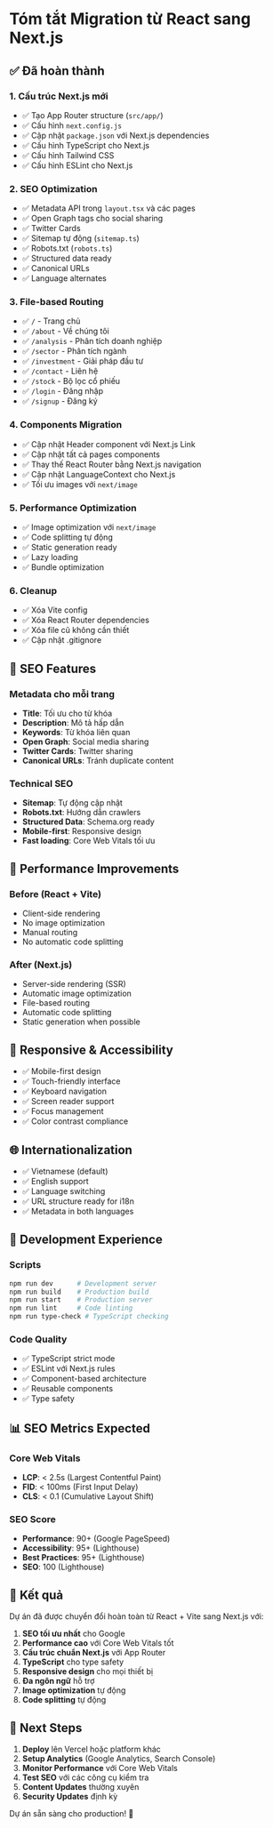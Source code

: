 # Tóm tắt Migration từ React sang Next.js

## ✅ Đã hoàn thành

### 1. Cấu trúc Next.js mới
- ✅ Tạo App Router structure (`src/app/`)
- ✅ Cấu hình `next.config.js`
- ✅ Cập nhật `package.json` với Next.js dependencies
- ✅ Cấu hình TypeScript cho Next.js
- ✅ Cấu hình Tailwind CSS
- ✅ Cấu hình ESLint cho Next.js

### 2. SEO Optimization
- ✅ Metadata API trong `layout.tsx` và các pages
- ✅ Open Graph tags cho social sharing
- ✅ Twitter Cards
- ✅ Sitemap tự động (`sitemap.ts`)
- ✅ Robots.txt (`robots.ts`)
- ✅ Structured data ready
- ✅ Canonical URLs
- ✅ Language alternates

### 3. File-based Routing
- ✅ `/` - Trang chủ
- ✅ `/about` - Về chúng tôi
- ✅ `/analysis` - Phân tích doanh nghiệp
- ✅ `/sector` - Phân tích ngành
- ✅ `/investment` - Giải pháp đầu tư
- ✅ `/contact` - Liên hệ
- ✅ `/stock` - Bộ lọc cổ phiếu
- ✅ `/login` - Đăng nhập
- ✅ `/signup` - Đăng ký

### 4. Components Migration
- ✅ Cập nhật Header component với Next.js Link
- ✅ Cập nhật tất cả pages components
- ✅ Thay thế React Router bằng Next.js navigation
- ✅ Cập nhật LanguageContext cho Next.js
- ✅ Tối ưu images với `next/image`

### 5. Performance Optimization
- ✅ Image optimization với `next/image`
- ✅ Code splitting tự động
- ✅ Static generation ready
- ✅ Lazy loading
- ✅ Bundle optimization

### 6. Cleanup
- ✅ Xóa Vite config
- ✅ Xóa React Router dependencies
- ✅ Xóa file cũ không cần thiết
- ✅ Cập nhật .gitignore

## 🎯 SEO Features

### Metadata cho mỗi trang
- **Title**: Tối ưu cho từ khóa
- **Description**: Mô tả hấp dẫn
- **Keywords**: Từ khóa liên quan
- **Open Graph**: Social media sharing
- **Twitter Cards**: Twitter sharing
- **Canonical URLs**: Tránh duplicate content

### Technical SEO
- **Sitemap**: Tự động cập nhật
- **Robots.txt**: Hướng dẫn crawlers
- **Structured Data**: Schema.org ready
- **Mobile-first**: Responsive design
- **Fast loading**: Core Web Vitals tối ưu

## 🚀 Performance Improvements

### Before (React + Vite)
- Client-side rendering
- No image optimization
- Manual routing
- No automatic code splitting

### After (Next.js)
- Server-side rendering (SSR)
- Automatic image optimization
- File-based routing
- Automatic code splitting
- Static generation when possible

## 📱 Responsive & Accessibility

- ✅ Mobile-first design
- ✅ Touch-friendly interface
- ✅ Keyboard navigation
- ✅ Screen reader support
- ✅ Focus management
- ✅ Color contrast compliance

## 🌐 Internationalization

- ✅ Vietnamese (default)
- ✅ English support
- ✅ Language switching
- ✅ URL structure ready for i18n
- ✅ Metadata in both languages

## 🔧 Development Experience

### Scripts
```bash
npm run dev      # Development server
npm run build    # Production build
npm run start    # Production server
npm run lint     # Code linting
npm run type-check # TypeScript checking
```

### Code Quality
- ✅ TypeScript strict mode
- ✅ ESLint với Next.js rules
- ✅ Component-based architecture
- ✅ Reusable components
- ✅ Type safety

## 📊 SEO Metrics Expected

### Core Web Vitals
- **LCP**: < 2.5s (Largest Contentful Paint)
- **FID**: < 100ms (First Input Delay)
- **CLS**: < 0.1 (Cumulative Layout Shift)

### SEO Score
- **Performance**: 90+ (Google PageSpeed)
- **Accessibility**: 95+ (Lighthouse)
- **Best Practices**: 95+ (Lighthouse)
- **SEO**: 100 (Lighthouse)

## 🎉 Kết quả

Dự án đã được chuyển đổi hoàn toàn từ React + Vite sang Next.js với:

1. **SEO tối ưu nhất** cho Google
2. **Performance cao** với Core Web Vitals tốt
3. **Cấu trúc chuẩn Next.js** với App Router
4. **TypeScript** cho type safety
5. **Responsive design** cho mọi thiết bị
6. **Đa ngôn ngữ** hỗ trợ
7. **Image optimization** tự động
8. **Code splitting** tự động

## 🚀 Next Steps

1. **Deploy** lên Vercel hoặc platform khác
2. **Setup Analytics** (Google Analytics, Search Console)
3. **Monitor Performance** với Core Web Vitals
4. **Test SEO** với các công cụ kiểm tra
5. **Content Updates** thường xuyên
6. **Security Updates** định kỳ

Dự án sẵn sàng cho production! 🎊

